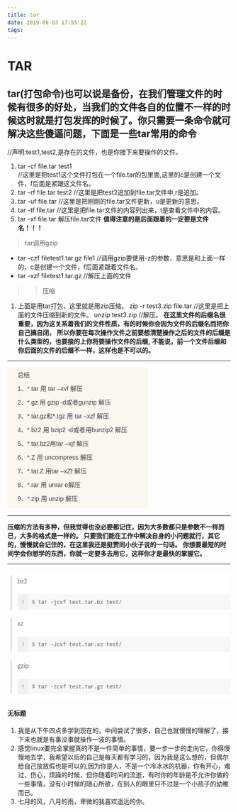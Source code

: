 ```yaml
---
title: tar
date: 2019-06-03 17:55:22
tags:
---
```

# TAR
**tar(打包命令)也可以说是备份，在我们管理文件的时候有很多的好处，当我们的文件各自的位置不一样的时候这时就是打包发挥的时候了。你只需要一条命令就可解决这些傻逼问题，下面是一些tar常用的命令**
---
//声明:test1,test2,是存在的文件，也是你接下来要操作的文件。
1. tar -cf file.tar test1    
//这里是把test1这个文件打包在一个file.tar的包里面,这里的c是创建一个文件，f后面是紧跟这文件名。
2. tar -rf file.tar test2
//这里是把test2追加到file.tar文件中,r是追加。
3. tar -uf file.tar
//这里是把刚刚的file.tar文件更新，u是更新的意思。
4. tar -tf file.tar
//这里是把file.tar文件的内容列出来，t是查看文件中的内容。
5. tar -xf file.tar
解压file.tar文件
**值得注意的是后面跟着的一定要是文件名！！！**
> tar调用gzip
* tar -czf filetest1.tar.gz file1
//调用gzip要使用-z的参数，意思是和上面一样的，c是创建一个文件，f后面紧跟着文件名。 
* tar -xzf filetest1.tar.gz
//解压上面的文件
>> 压缩
1. 上面是用tar打包，这里就是用zip压缩。
zip -r test3.zip file.tar
//这里是把上面的文件压缩到新的文件。
unzip test3.zip
//解压。
**在这里文件的后缀名很重要，因为这关系着我们的文件性质，有的时候你会因为文件的后缀名而把你自己搞自闭，**
**所以你要在每次操作文件之前要想清楚操作之后的文件的后缀是什么类型的，也要接的上你将要操作文件的后缀,**
**不能说，前一个文件后缀和你后面的文件的后缀不一样，这样也是不可以的。**
---
![ta](tar/tar.png)
***
**压缩的方法有多种，但我觉得也没必要都记住，因为大多数都只是参数不一样而已，大多的格式是一样的。**
**只要我们能在工作中解决自身的小问题就行，其它的，慢慢就会记住的，在这里我还是挺赞同小伙子说的一句话。**
**你想要最短的时间学会你想学的东西，你就一定要多去用它，这样你才是最快的掌握它。**
***
![](tar/tar1.png)
#### 无标题
1. 我是从下午四点多学到现在的，中间尝试了很多，自己也就慢慢的理解了，接下来也就是有事没事就操作一波的事情。
2. 感觉linux要完全掌握真的不是一件简单的事情，要一步一步的走向它，你得慢慢地去学，我希望以后的自己是每天都有学习的，因为我是这么想的，但偶尔给自己放放假也是可以的,因为你是人，不是一个冷冰冰的机器，你有开心，难过，伤心，烦躁的时候，但你随着时间的流逝，有时你的年龄是不允许你做的一些事情，没有小时候的随心所欲，在别人的眼里只不过是一个小孩子的幼稚而已。
3. 七月的风，八月的雨，卑微的我喜欢遥远的你。